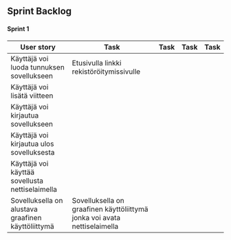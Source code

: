 ## Sprint Backlog
#### Sprint 1

|User story | Task | Task | Task | Task   |
|---|---|---|---|---|
| Käyttäjä voi luoda tunnuksen sovellukseen  |  Etusivulla linkki rekistöröitymissivulle  |   |   |   |
| Käyttäjä voi lisätä viitteen  |   |   |   |   |
| Käyttäjä voi kirjautua sovellukseen  |   |   |   |   |
| Käyttäjä voi kirjautua ulos sovelluksesta |   |   |   |
| Käyttäjä voi käyttää sovellusta nettiselaimella |  |   |  |
| Sovelluksella on alustava graafinen käyttöliittymä | Sovelluksella on graafinen käyttöliittymä jonka voi avata nettiselaimella |   |
